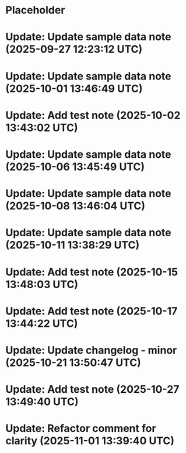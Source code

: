 # Placeholder
# Update: Update sample data note (2025-09-27 12:23:12 UTC)
# Update: Update sample data note (2025-10-01 13:46:49 UTC)
# Update: Add test note (2025-10-02 13:43:02 UTC)
# Update: Update sample data note (2025-10-06 13:45:49 UTC)
# Update: Update sample data note (2025-10-08 13:46:04 UTC)
# Update: Update sample data note (2025-10-11 13:38:29 UTC)
# Update: Add test note (2025-10-15 13:48:03 UTC)
# Update: Add test note (2025-10-17 13:44:22 UTC)
# Update: Update changelog - minor (2025-10-21 13:50:47 UTC)
# Update: Add test note (2025-10-27 13:49:40 UTC)
# Update: Refactor comment for clarity (2025-11-01 13:39:40 UTC)
